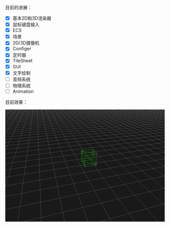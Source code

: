 目前的进展：

- [x] 基本2D和3D渲染器
- [x] 鼠标键盘输入
- [x] ECS
- [x] 场景
- [x] 2D/3D摄像机
- [x] Configer
- [x] 定时器
- [x] TileSheet
- [x] GUI
- [x] 文字绘制
- [ ] 音频系统
- [ ] 物理系统
- [ ] Animation

目前效果：

![snapshots](./snapshots/snapshot.png)
